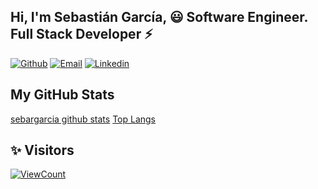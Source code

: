 <!-- Your title -->
## Hi, I'm Sebastián García, 😃 Software Engineer. Full Stack Developer ⚡️

[![Github](https://img.shields.io/badge/-Github-000?style=flat&logo=Github&logoColor=white)](https://github.com/sebargarcia)
[![Email](https://img.shields.io/badge/Gmail-D14836?style=flat-square&logo=gmail&logoColor=white)](mailto:sebargarcia@gmail.com)
[![Linkedin](https://img.shields.io/badge/-Linkedin-blue?style=flat-square&logo=linkedin&logoColor=white&link=https://www.linkedin.com/in/sebargarcia/)](https://www.linkedin.com/in/sebargarcia/)
&nbsp;
## My GitHub Stats

[sebargarcia github stats](https://github-readme-stats.vercel.app/api?username=sebargarcia&count_private=true&theme=dracula&show_icons=true&hide=stars)
[Top Langs](https://github-readme-stats.vercel.app/api/top-langs/?username=sebargarcia&count_private=true&theme=dracula&show_icons=true&layout=compact)
## ✨ Visitors
[![ViewCount](https://views.whatilearened.today/views/github/sebargarcia/ismlhbb.svg?cache=remove)](#)
